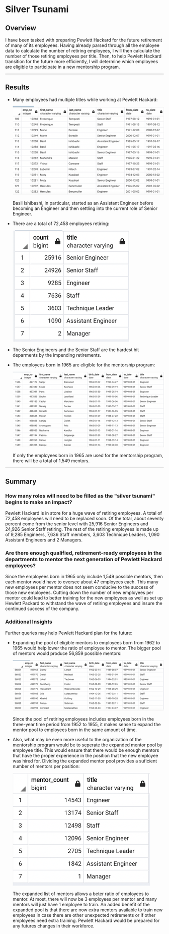 # Silver Tsunami

## Overview
I have been tasked with preparing Pewlett Hackard for the future retirement of many of its employees. Having already parsed through all the employee data to calculate the number of retiring employees, I will then calculate the number of those retiring employees per title. Then, to help Pewlett Hackard transition for the future more efficiently, I will determine which employees are eligible to participate in a new mentorship program. 

---
## Results 
* Many employees had multiple titles while working at Pewlett Hackard:

    ![Retirement Titles](Queries/retirement_titles.png)

    Basil Ishibashi, in particular, started as an Assistant Engineer before becoming an Engineer and then settling into the current role of Senior Engineer.

* There are a total of 72,458 employees retiring:

    ![Number of Retiring Employees by Department](Queries/retiring_titles.png)

* The Senior Engineers and the Senior Staff are the hardest hit deparments by the impending retirements.

* The employees born in 1965 are eligible for the mentorship program:

    ![Mentorship Eligibility](Queries/mentorship_eligibility.png)

    If only the employees born in 1965 are used for the mentorship program, there will be a total of 1,549 mentors.

---
## Summary
### How many roles will need to be filled as the "silver tsunami" begins to make an impact?

Pewlett Hackard is in store for a huge wave of retiring employees. A total of 72,458 employees will need to be replaced soon. Of the total, about seventy percent come from the senior level with 25,916 Senior Engineers and 24,926 Senior Staff retiring. The rest of the retiring employees is made up of 9,285 Engineers, 7,636 Staff members, 3,603 Technique Leaders, 1,090 Assistant Engineers and 2 Managers.

### Are there enough qualified, retirement-ready employees in the departments to mentor the next generation of Pewlett Hackard employees?

Since the employees born in 1965 only include 1,549 possible mentors, then each mentor would have to oversee about 47 employees each. This many new employees per mentor does not seem conducive to the success of those new employees. Cutting down the number of new employees per mentor could lead to better training for the new employees as well as set up Hewlett Packard to withstand the wave of retiring employees and insure the continued success of the company. 

### Additional Insights
Further queries may help Pewlett Hackard plan for the future:

*   Expanding the pool of eligible mentors to employees born from 1962 to 1965 would help lower the ratio of employee to mentor. The bigger pool of mentors would produce 56,859 possible mentors:

    ![Expanded Mentor Pool](Queries/expanded_mentorship_eligibility_table.png)

    Since the pool of retiring employees includes employees born in the three-year time period from 1952 to 1955, it makes sense to expand the mentor pool to employees born in the same amount of time. 

*   Also, what may be even more useful to the organization of the mentorship program would be to seperate the expanded mentor pool by employee title. This would ensure that there would be enough mentors that have the proper experience in the position that the new employee was hired for. Dividing the expanded mentor pool provides a suficient number of mentors per position:

    ![Mentors by Position](Queries/expanded_mentor_titles.png)

    The expanded list of mentors allows a beter ratio of employees to mentor. At most, there will now be 3 employees per mentor and many mentors will just have 1 employee to train. An added benefit of the expanded pool is that there are now extra mentors available to train new employees in case there are other unexpected retirements or if other employees need extra training. Pewlett Hackard would be prepared for any futures changes in their workforce.   